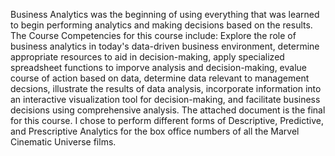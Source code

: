 Business Analytics was the beginning of using everything that was learned to begin performing analytics and making decisions based on the results. The Course Competencies for this course include: Explore the role of business analytics in today's data-driven business environment, determine appropriate resources to aid in decision-making, apply specialized spreadsheet functions to imporve analysis and decision-making, evalue course of action based on data, determine data relevant to management decsions, illustrate the results of data analysis, incorporate information into an interactive visualization tool for decision-making, and facilitate business decisions using comprehensive analysis. The attached document is the final for this course. I chose to perform different forms of Descriptive, Predictive, and Prescriptive Analytics for the box office numbers of all the Marvel Cinematic Universe films.
